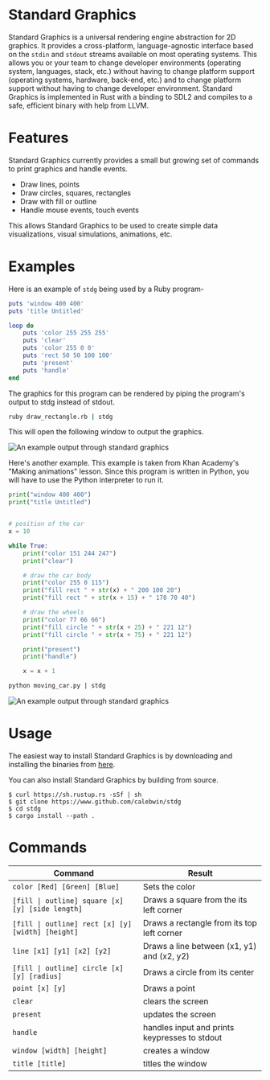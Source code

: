 # Standard Graphics
Standard Graphics is a universal rendering engine abstraction for 2D graphics. It provides a cross-platform, language-agnostic interface based on the `stdin` and `stdout` streams available on most operating systems. This allows you or your team to change developer environments (operating system, languages, stack, etc.) without having to change platform support (operating systems, hardware, back-end, etc.) and to change platform support without having to change developer environment. Standard Graphics is implemented in Rust with a binding to SDL2 and compiles to a safe, efficient binary with help from LLVM.

# Features

Standard Graphics currently provides a small but growing set of commands to print graphics and handle events.

- Draw lines, points
- Draw circles, squares, rectangles
- Draw with fill or outline
- Handle mouse events, touch events

This allows Standard Graphics to be used to create simple data visualizations, visual simulations, animations, etc.

# Examples

Here is an example of `stdg` being used by a Ruby program-
```ruby
puts 'window 400 400'
puts 'title Untitled'

loop do
	puts 'color 255 255 255'
	puts 'clear'
	puts 'color 255 0 0'
	puts 'rect 50 50 100 100'
	puts 'present'
	puts 'handle'
end
```

The graphics for this program can be rendered by piping the program's output to stdg instead of stdout.
```cmd
ruby draw_rectangle.rb | stdg
```

<!--You can save the following to a text file.

```txt
window 400 400
title Untitled

color 255 255 255
clear
color 255 0 0
rect 50 50 100 100

present
handle forever
```

Instead of invoking a language interpreter such as `ruby` or `python`, you can pipe the contents of the file itself to stdg.

```cmd
draw_rectangle.txt | stdg
```
--->

This will open the following window to output the graphics.

![An example output through standard graphics](https://i.imgur.com/bPnUYoJ.png)

Here's another example. This example is taken from Khan Academy's "Making animations" lesson.  Since this program is written in Python, you will have to use the Python interpreter to run it.

```python
print("window 400 400")
print("title Untitled")


# position of the car
x = 10

while True:
	print("color 151 244 247")
	print("clear")

	# draw the car body
	print("color 255 0 115")
	print("fill rect " + str(x) + " 200 100 20")
	print("fill rect " + str(x + 15) + " 178 70 40")

	# draw the wheels
	print("color 77 66 66")
	print("fill circle " + str(x + 25) + " 221 12")
	print("fill circle " + str(x + 75) + " 221 12")

	print("present")
	print("handle")

	x = x + 1
```
```cmd
python moving_car.py | stdg
```

![An example output through standard graphics](https://i.imgur.com/aRbhapW.png)

# Usage

The easiest way to install Standard Graphics is by downloading and installing the binaries from [here](https://github.com/calebwin/stdg/releases/tag/v0.1.0).

You can also install Standard Graphics by building from source.
```console
$ curl https://sh.rustup.rs -sSf | sh
$ git clone https://www.github.com/calebwin/stdg
$ cd stdg
$ cargo install --path .
```

# Commands

Command | Result
--------|-------
`color [Red] [Green] [Blue]` | Sets the color
`[fill \| outline] square [x] [y] [side length]` | Draws a square from the its left corner
`[fill \| outline] rect [x] [y] [width] [height]` | Draws a rectangle from its top left corner
`line [x1] [y1] [x2] [y2]` | Draws a line between (x1, y1) and (x2, y2)
`[fill \| outline] circle [x] [y] [radius]` | Draws a circle from its center
`point [x] [y]` | Draws a point
`clear` | clears the screen
`present` | updates the screen
`handle` | handles input and prints keypresses to stdout
`window [width] [height]` | creates a window 
`title [title]` | titles the window
